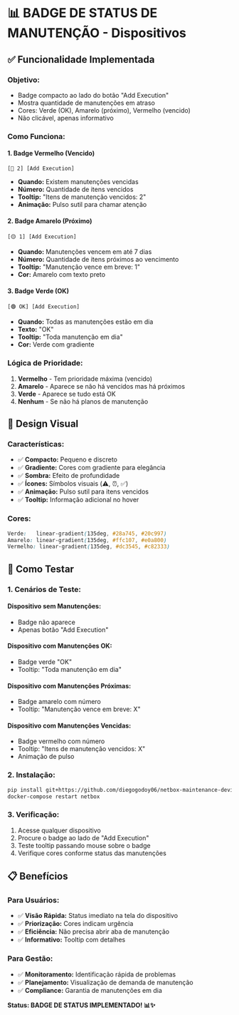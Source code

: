 # 📊 BADGE DE STATUS DE MANUTENÇÃO - Dispositivos

## ✅ Funcionalidade Implementada

### **Objetivo:**
- Badge compacto ao lado do botão "Add Execution"
- Mostra quantidade de manutenções em atraso
- Cores: Verde (OK), Amarelo (próximo), Vermelho (vencido)
- Não clicável, apenas informativo

### **Como Funciona:**

#### **1. Badge Vermelho (Vencido)**
```
[🔴 2] [Add Execution]
```
- **Quando:** Existem manutenções vencidas
- **Número:** Quantidade de itens vencidos
- **Tooltip:** "Itens de manutenção vencidos: 2"
- **Animação:** Pulso sutil para chamar atenção

#### **2. Badge Amarelo (Próximo)**
```
[🟡 1] [Add Execution]
```
- **Quando:** Manutenções vencem em até 7 dias
- **Número:** Quantidade de itens próximos ao vencimento
- **Tooltip:** "Manutenção vence em breve: 1"
- **Cor:** Amarelo com texto preto

#### **3. Badge Verde (OK)**
```
[🟢 OK] [Add Execution]
```
- **Quando:** Todas as manutenções estão em dia
- **Texto:** "OK" 
- **Tooltip:** "Toda manutenção em dia"
- **Cor:** Verde com gradiente

### **Lógica de Prioridade:**
1. **Vermelho** - Tem prioridade máxima (vencido)
2. **Amarelo** - Aparece se não há vencidos mas há próximos
3. **Verde** - Aparece se tudo está OK
4. **Nenhum** - Se não há planos de manutenção

## 🎨 Design Visual

### **Características:**
- ✅ **Compacto:** Pequeno e discreto
- ✅ **Gradiente:** Cores com gradiente para elegância
- ✅ **Sombra:** Efeito de profundidade
- ✅ **Ícones:** Símbolos visuais (⚠️, ⏰, ✅)
- ✅ **Animação:** Pulso sutil para itens vencidos
- ✅ **Tooltip:** Informação adicional no hover

### **Cores:**
```css
Verde:   linear-gradient(135deg, #28a745, #20c997)
Amarelo: linear-gradient(135deg, #ffc107, #e0a800)
Vermelho: linear-gradient(135deg, #dc3545, #c82333)
```

## 🚀 Como Testar

### **1. Cenários de Teste:**

#### **Dispositivo sem Manutenções:**
- Badge não aparece
- Apenas botão "Add Execution"

#### **Dispositivo com Manutenções OK:**
- Badge verde "OK"
- Tooltip: "Toda manutenção em dia"

#### **Dispositivo com Manutenções Próximas:**
- Badge amarelo com número
- Tooltip: "Manutenção vence em breve: X"

#### **Dispositivo com Manutenções Vencidas:**
- Badge vermelho com número
- Tooltip: "Itens de manutenção vencidos: X"
- Animação de pulso

### **2. Instalação:**
```bash
pip install git+https://github.com/diegogodoy06/netbox-maintenance-device.git
docker-compose restart netbox
```

### **3. Verificação:**
1. Acesse qualquer dispositivo
2. Procure o badge ao lado de "Add Execution"
3. Teste tooltip passando mouse sobre o badge
4. Verifique cores conforme status das manutenções

## 📋 Benefícios

### **Para Usuários:**
- ✅ **Visão Rápida:** Status imediato na tela do dispositivo
- ✅ **Priorização:** Cores indicam urgência
- ✅ **Eficiência:** Não precisa abrir aba de manutenção
- ✅ **Informativo:** Tooltip com detalhes

### **Para Gestão:**
- ✅ **Monitoramento:** Identificação rápida de problemas
- ✅ **Planejamento:** Visualização de demanda de manutenção
- ✅ **Compliance:** Garantia de manutenções em dia

**Status: BADGE DE STATUS IMPLEMENTADO! 📊✨**
